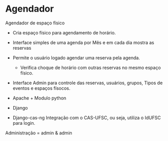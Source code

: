 Agendador
=========

Agendador de espaço físico

+ Cria espaço físico para agendamento de horário.
+ Interface simples de uma agenda por Mês e em cada dia mostra as reservas
+ Permite o usuário logado agendar uma reserva pela agenda.
	+ Verifica choque de horário com outras reservas no mesmo espaço físico.
+ Interface Admin para controle das reservas, usuários, grupos, Tipos de eventos e espaços físocos.

 + Apache + Modulo python 
 + Django 
 + Django-cas-ng
 	Integração com o CAS-UFSC, ou seja, utiliza o IdUFSC para login.

Administração = admin & admin